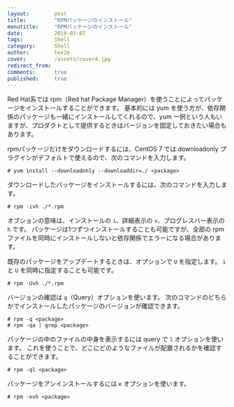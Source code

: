 ```yaml
---
layout:        post
title:         "RPMパッケージのインストール"
menutitle:     "RPMパッケージのインストール"
date:          2019-03-07
tags:          Shell
category:      Shell
author:        tex2e
cover:         /assets/cover4.jpg
redirect_from:
comments:      true
published:     true
---
```


Red Hat系では rpm（Red hat Package Manager）を使うことによってパッケージをインストールすることができます。
基本的には yum を使う方が、依存関係のパッケージも一緒にインストールしてくれるので、yum 一択という人もいますが、プロダクトとして提供するときはバージョンを固定しておきたい場合もあります。

rpmパッケージだけをダウンロードするには、CentOS 7 では downloadonly プラグインがデフォルトで使えるので、次のコマンドを入力します。

```
# yum install --downloadonly --downloaddir=./ <package>
```

ダウンロードしたパッケージをインストールするには、次のコマンドを入力します。

```
# rpm -ivh ./*.rpm
```

オプションの意味は、インストールの `i`、詳細表示の `v`、プログレスバー表示の `h` です。
パッケージは1つずつインストールすることも可能ですが、全部の rpm ファイルを同時にインストールしないと依存関係でエラーになる場合があります。

既存のパッケージをアップデートするときは、オプションで `U` を指定します。
`i` と `U` を同時に指定することも可能です。

```
# rpm -Uvh ./*.rpm
```

バージョンの確認は `q`（Query）オプションを使います。
次のコマンドのどちらかでインストールしたパッケージのバージョンが確認できます。

```
# rpm -q <package>
# rpm -qa | grep <package>
```

パッケージの中のファイルの中身を表示するには query で `l` オプションを使います。
これを使うことで、どこにどのようなファイルが配置されるかを確認することができます。

```
# rpm -ql <package>
```

パッケージをアンインストールするには `e` オプションを使います。

```
# rpm -evh <package>
```
